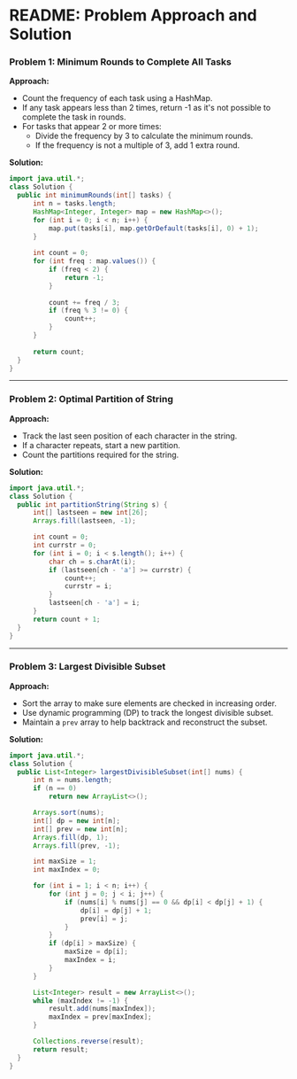 # README: Problem Approach and Solution

### Problem 1: Minimum Rounds to Complete All Tasks

**Approach:**
- Count the frequency of each task using a HashMap.
- If any task appears less than 2 times, return -1 as it's not possible to complete the task in rounds.
- For tasks that appear 2 or more times:
  - Divide the frequency by 3 to calculate the minimum rounds.
  - If the frequency is not a multiple of 3, add 1 extra round.
  
**Solution:**
```java
import java.util.*;
class Solution {
  public int minimumRounds(int[] tasks) {
      int n = tasks.length;
      HashMap<Integer, Integer> map = new HashMap<>();
      for (int i = 0; i < n; i++) {
          map.put(tasks[i], map.getOrDefault(tasks[i], 0) + 1);
      }
      
      int count = 0;
      for (int freq : map.values()) {
          if (freq < 2) {
              return -1;  
          }
          
          count += freq / 3;
          if (freq % 3 != 0) {
              count++;
          }
      }
      
      return count;
  }
}
```

---

### Problem 2: Optimal Partition of String

**Approach:**
- Track the last seen position of each character in the string.
- If a character repeats, start a new partition.
- Count the partitions required for the string.

**Solution:**
```java
import java.util.*;
class Solution {
  public int partitionString(String s) {
      int[] lastseen = new int[26];
      Arrays.fill(lastseen, -1);

      int count = 0;
      int currstr = 0;
      for (int i = 0; i < s.length(); i++) {
          char ch = s.charAt(i);
          if (lastseen[ch - 'a'] >= currstr) {
              count++;
              currstr = i;
          }
          lastseen[ch - 'a'] = i;
      }
      return count + 1;
  }
}
```

---

### Problem 3: Largest Divisible Subset

**Approach:**
- Sort the array to make sure elements are checked in increasing order.
- Use dynamic programming (DP) to track the longest divisible subset.
- Maintain a `prev` array to help backtrack and reconstruct the subset.

**Solution:**
```java
import java.util.*;
class Solution {
  public List<Integer> largestDivisibleSubset(int[] nums) {
      int n = nums.length;
      if (n == 0)
          return new ArrayList<>();

      Arrays.sort(nums);
      int[] dp = new int[n];
      int[] prev = new int[n];
      Arrays.fill(dp, 1);
      Arrays.fill(prev, -1);

      int maxSize = 1;
      int maxIndex = 0;

      for (int i = 1; i < n; i++) {
          for (int j = 0; j < i; j++) {
              if (nums[i] % nums[j] == 0 && dp[i] < dp[j] + 1) {
                  dp[i] = dp[j] + 1;
                  prev[i] = j;
              }
          }
          if (dp[i] > maxSize) {
              maxSize = dp[i];
              maxIndex = i;
          }
      }

      List<Integer> result = new ArrayList<>();
      while (maxIndex != -1) {
          result.add(nums[maxIndex]);
          maxIndex = prev[maxIndex];
      }

      Collections.reverse(result);
      return result;
  }
}
```